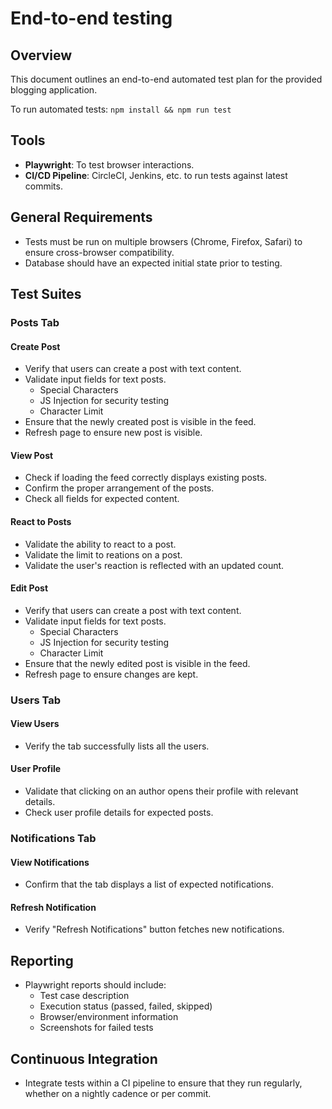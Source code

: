 # End-to-end testing

## Overview
This document outlines an end-to-end automated test plan for the provided blogging application.

To run automated tests: `npm install && npm run test`

## Tools
- **Playwright**: To test browser interactions.
- **CI/CD Pipeline**: CircleCI, Jenkins, etc. to run tests against latest commits.

## General Requirements
- Tests must be run on multiple browsers (Chrome, Firefox, Safari) to ensure cross-browser compatibility.
- Database should have an expected initial state prior to testing.

## Test Suites

### Posts Tab

#### Create Post
- Verify that users can create a post with text content.
- Validate input fields for text posts.
    - Special Characters
    - JS Injection for security testing
    - Character Limit
- Ensure that the newly created post is visible in the feed.
- Refresh page to ensure new post is visible.

#### View Post
- Check if loading the feed correctly displays existing posts.
- Confirm the proper arrangement of the posts.
- Check all fields for expected content.

#### React to Posts
- Validate the ability to react to a post.
- Validate the limit to reations on a post.
- Validate the user's reaction is reflected with an updated count.

#### Edit Post
- Verify that users can create a post with text content.
- Validate input fields for text posts.
    - Special Characters
    - JS Injection for security testing
    - Character Limit
- Ensure that the newly edited post is visible in the feed.
- Refresh page to ensure changes are kept.

### Users Tab

#### View Users
- Verify the tab successfully lists all the users.

#### User Profile
- Validate that clicking on an author opens their profile with relevant details.
- Check user profile details for expected posts.

### Notifications Tab

#### View Notifications
- Confirm that the tab displays a list of expected notifications.

#### Refresh Notification
- Verify "Refresh Notifications" button fetches new notifications.

## Reporting
- Playwright reports should include:
   - Test case description
   - Execution status (passed, failed, skipped)
   - Browser/environment information
   - Screenshots for failed tests
   
## Continuous Integration
- Integrate tests within a CI pipeline to ensure that they run regularly, whether on a nightly cadence or per commit.